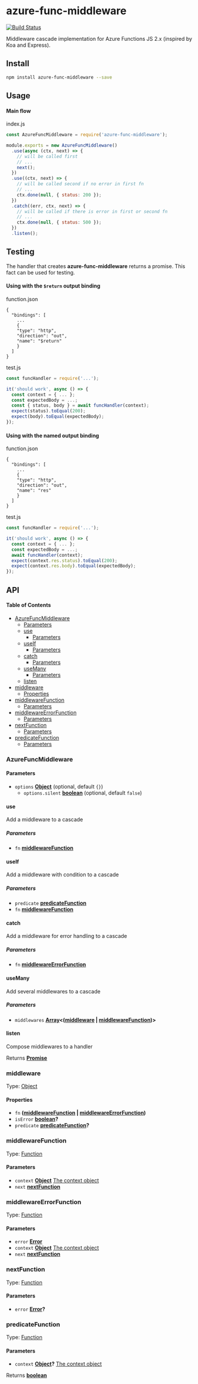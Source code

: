 # azure-func-middleware

[![Build Status](https://travis-ci.com/safer-bwd/azure-func-middleware.svg?branch=master)](https://travis-ci.com/safer-bwd/azure-func-middleware)

Middleware cascade implementation for Azure Functions JS 2.x (inspired by Koa and Express).

## Install

```sh
npm install azure-func-middleware --save
```

## Usage

#### Main flow

index.js

```javascript
const AzureFuncMiddleware = require('azure-func-middleware');

module.exports = new AzureFuncMiddleware()
  .use(async (ctx, next) => {
    // will be called first
    // ...
    next();
  })
  .use((ctx, next) => {
    // will be called second if no error in first fn
    // ...
    ctx.done(null, { status: 200 });
  })
  .catch((err, ctx, next) => {
    // will be called if there is error in first or second fn
    // ...
    ctx.done(null, { status: 500 });
  })
  .listen();
```

## Testing

The handler that creates **azure-func-middleware** returns a promise. This fact can be used for testing.

#### Using with the `$return` output binding

function.json

```
{
  "bindings": [
    ...
    {
    "type": "http",
    "direction": "out",
    "name": "$return"
    }
  ]
}
```

test.js

```javascript
const funcHandler = require('...');

it('should work', async () => {
  const context = { ... };
  const expectedBody = ...;
  const { status, body } = await funcHandler(context);
  expect(status).toEqual(200);
  expect(body).toEqual(expectedBody);
});
```

#### Using with the named output binding

function.json

```
{
  "bindings": [
    ...
    {
    "type": "http",
    "direction": "out",
    "name": "res"
    }
  ]
}
```

test.js

```javascript
const funcHandler = require('...');

it('should work', async () => {
  const context = { ... };
  const expectedBody = ...;
  await funcHandler(context);
  expect(context.res.status).toEqual(200);
  expect(context.res.body).toEqual(expectedBody);
});
```

## API

<!-- Generated by documentation.js. Update this documentation by updating the source code. -->

#### Table of Contents

-   [AzureFuncMiddleware](#azurefuncmiddleware)
    -   [Parameters](#parameters)
    -   [use](#use)
        -   [Parameters](#parameters-1)
    -   [useIf](#useif)
        -   [Parameters](#parameters-2)
    -   [catch](#catch)
        -   [Parameters](#parameters-3)
    -   [useMany](#usemany)
        -   [Parameters](#parameters-4)
    -   [listen](#listen)
-   [middleware](#middleware)
    -   [Properties](#properties)
-   [middlewareFunction](#middlewarefunction)
    -   [Parameters](#parameters-5)
-   [middlewareErrorFunction](#middlewareerrorfunction)
    -   [Parameters](#parameters-6)
-   [nextFunction](#nextfunction)
    -   [Parameters](#parameters-7)
-   [predicateFunction](#predicatefunction)
    -   [Parameters](#parameters-8)

### AzureFuncMiddleware

#### Parameters

-   `options` **[Object](https://developer.mozilla.org/docs/Web/JavaScript/Reference/Global_Objects/Object)**  (optional, default `{}`)
    -   `options.silent` **[boolean](https://developer.mozilla.org/docs/Web/JavaScript/Reference/Global_Objects/Boolean)**  (optional, default `false`)

#### use

Add a middleware to a cascade

##### Parameters

-   `fn` **[middlewareFunction](#middlewarefunction)** 

#### useIf

Add a middleware with condition to a cascade

##### Parameters

-   `predicate` **[predicateFunction](#predicatefunction)** 
-   `fn` **[middlewareFunction](#middlewarefunction)** 

#### catch

Add a middleware for error handling to a cascade

##### Parameters

-   `fn` **[middlewareErrorFunction](#middlewareerrorfunction)** 

#### useMany

Add several middlewares to a cascade

##### Parameters

-   `middlewares` **[Array](https://developer.mozilla.org/docs/Web/JavaScript/Reference/Global_Objects/Array)&lt;([middleware](#middleware) \| [middlewareFunction](#middlewarefunction))>** 

#### listen

Compose middlewares to a handler

Returns **[Promise](https://developer.mozilla.org/docs/Web/JavaScript/Reference/Global_Objects/Promise)** 

### middleware

Type: [Object](https://developer.mozilla.org/docs/Web/JavaScript/Reference/Global_Objects/Object)

#### Properties

-   `fn` **([middlewareFunction](#middlewarefunction) \| [middlewareErrorFunction](#middlewareerrorfunction))** 
-   `isError` **[boolean](https://developer.mozilla.org/docs/Web/JavaScript/Reference/Global_Objects/Boolean)?** 
-   `predicate` **[predicateFunction](#predicatefunction)?** 

### middlewareFunction

Type: [Function](https://developer.mozilla.org/docs/Web/JavaScript/Reference/Statements/function)

#### Parameters

-   `context` **[Object](https://developer.mozilla.org/docs/Web/JavaScript/Reference/Global_Objects/Object)** [The context object](https://docs.microsoft.com/en-us/azure/azure-functions/functions-reference-node#context-object)
-   `next` **[nextFunction](#nextfunction)** 

### middlewareErrorFunction

Type: [Function](https://developer.mozilla.org/docs/Web/JavaScript/Reference/Statements/function)

#### Parameters

-   `error` **[Error](https://developer.mozilla.org/docs/Web/JavaScript/Reference/Global_Objects/Error)** 
-   `context` **[Object](https://developer.mozilla.org/docs/Web/JavaScript/Reference/Global_Objects/Object)** [The context object](https://docs.microsoft.com/en-us/azure/azure-functions/functions-reference-node#context-object)
-   `next` **[nextFunction](#nextfunction)** 

### nextFunction

Type: [Function](https://developer.mozilla.org/docs/Web/JavaScript/Reference/Statements/function)

#### Parameters

-   `error` **[Error](https://developer.mozilla.org/docs/Web/JavaScript/Reference/Global_Objects/Error)?** 

### predicateFunction

Type: [Function](https://developer.mozilla.org/docs/Web/JavaScript/Reference/Statements/function)

#### Parameters

-   `context` **[Object](https://developer.mozilla.org/docs/Web/JavaScript/Reference/Global_Objects/Object)?** [The context object](https://docs.microsoft.com/en-us/azure/azure-functions/functions-reference-node#context-object)

Returns **[boolean](https://developer.mozilla.org/docs/Web/JavaScript/Reference/Global_Objects/Boolean)** 
